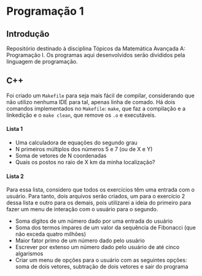 # Programação 1

## Introdução
Repositório destinado à disciplina Tópicos da Matemática Avançada A: Programação I. Os programas aqui desenvolvidos serão divididos pela linguagem de programação.

## C++
  Foi criado um `Makefile` para seja mais fácil de compilar, considerando que não utilizo nenhuma IDE para tal, apenas linha de comado. Há dois comandos implementados no `Makefile`: `make`, que faz a compilação e a linkedição e o `make clean`, que remove os `.o` e executáveis.

  #### Lista 1
  - Uma calculadora de equações do segundo grau
  - N primeiros múltiplos dos números 5 e 7 (ou de X e Y)
  - Soma de vetores de N coordenadas
  - Quais os postos no raio de X km da minha localização?

  #### Lista 2
  Para essa lista, considero que todos os exercícios têm uma entrada com o usuário. Para tanto, dois arquivos serão criados, um para o exercício 2 dessa lista e outro para os demais, pois utilizarei a ideia do primeiro para fazer um menu de interação com o usuário para o segundo.
  
  - Soma dígitos de um número dado por uma entrada do usuário
  - Soma dos termos ímpares de um valor da sequência de Fibonacci (que não exceda quatro milhões)
  - Maior fator primo de um número dado pelo usuário
  - Escrever por extenso um número dado pelo usuário de até cinco algarismos
  - Criar um menu de opções para o usuário com as seguintes opções: soma de dois vetores, subtração de dois vetores e sair do programa
